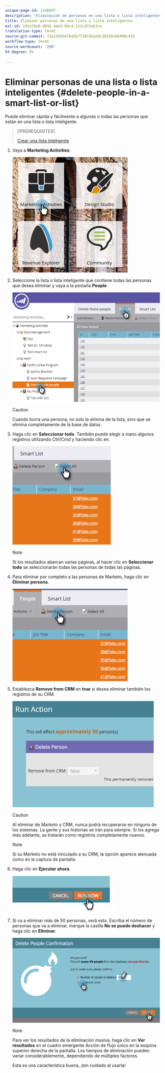 ```yaml
---
unique-page-id: 1146897
description: 'Eliminación de personas en una lista o lista inteligentes: documentos de Marketo: documentación del producto'
title: Eliminar personas de una lista o lista inteligentes
exl-id: 192e79e6-d816-44e3-84c4-212cd73eb3ce
translation-type: tm+mt
source-git-commit: 72e1d29347bd5b77107da1e9c30169cb6490c432
workflow-type: tm+mt
source-wordcount: '290'
ht-degree: 0%

---
```


# Eliminar personas de una lista o lista inteligentes {#delete-people-in-a-smart-list-or-list}

Puede eliminar rápida y fácilmente a algunas o todas las personas que están en una lista o lista inteligente.

>[!PREREQUISITES]
>
>[Crear una lista inteligente](/help/marketo/product-docs/core-marketo-concepts/smart-lists-and-static-lists/creating-a-smart-list/create-a-smart-list.md)

1. Vaya a **Marketing Activities**.

   ![](assets/ma-1.png)

1. Seleccione la lista o lista inteligente que contiene todas las personas que desea eliminar y vaya a la pestaña **People**.

   ![](assets/two-1.png)

   >[!CAUTION]
   >
   >Cuando borra una persona, no solo la elimina de la lista, sino que se elimina completamente de la base de datos.

1. Haga clic en **Seleccionar todo**. También puede elegir a mano algunos registros utilizando Ctrl/Cmd y haciendo clic en.

   ![](assets/three-1.png)

   >[!NOTE]
   >
   >Si los resultados abarcan varias páginas, al hacer clic en **Seleccionar todo** se seleccionarán todas las personas de todas las páginas.

1. Para eliminar por completo a las personas de Marketo, haga clic en **Eliminar persona**.

   ![](assets/four-1.png)

1. Establezca **Remove from CRM** en **true** si desea eliminar también los registros de su CRM.

   ![](assets/five.png)

   >[!CAUTION]
   >
   >Al eliminar de Marketo y CRM, nunca podrá recuperarse en ninguno de los sistemas. La gente y sus historias se irán para siempre. Si los agrega más adelante, se tratarán como registros completamente nuevos.

   >[!NOTE]
   >
   >Si su Marketo no está vinculado a su CRM, la opción aparece atenuada como en la captura de pantalla.

1. Haga clic en **Ejecutar ahora**.

   ![](assets/image2014-9-24-13-3a0-3a3.png)

1. Si va a eliminar más de 50 personas, verá esto. Escriba el número de personas que va a eliminar, marque la casilla **No se puede deshacer** y haga clic en **Eliminar**.

   ![](assets/seven.png)

   >[!NOTE]
   >
   >Para ver los resultados de la eliminación masiva, haga clic en **Ver resultados** en el cuadro emergente Acción de flujo único en la esquina superior derecha de la pantalla. Los tiempos de eliminación pueden variar considerablemente, dependiendo de múltiples factores.

   Esta es una característica buena, ¡ten cuidado al usarla!
